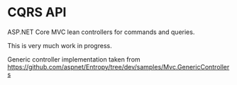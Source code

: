 ﻿# CQRS API

ASP.NET Core MVC lean controllers for commands and queries.

This is very much work in progress.

Generic controller implementation taken from https://github.com/aspnet/Entropy/tree/dev/samples/Mvc.GenericControllers
